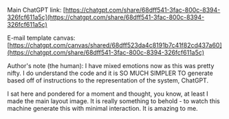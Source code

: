 Main ChatGPT link: [https://chatgpt.com/share/68dff541-3fac-800c-8394-326fcf611a5c](https://chatgpt.com/share/68dff541-3fac-800c-8394-326fcf611a5c)

E-mail template canvas: [https://chatgpt.com/canvas/shared/68dff523da4c8191b7c41f82cd437a60](https://chatgpt.com/share/68dff541-3fac-800c-8394-326fcf611a5c)

Author's note (the human): I have mixed emotions now as this was pretty nifty. I do understand the code and it is SO MUCH SIMPLER TO generate based off of instructions to the representation of the system, ChatGPT.

I sat here and pondered for a moment and thought, you know, at least I made the main layout image. It is really something to behold - to watch this machine generate this with minimal interaction. It is amazing to me.

